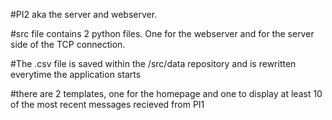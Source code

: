 #PI2 aka the server and webserver.

#src file contains 2 python files. One for the webserver and for the server side of the TCP connection.

#The .csv file is saved within the /src/data repository and is rewritten everytime the application starts

#there are 2 templates, one for the homepage and one to display at least 10 of the most recent messages recieved from PI1